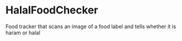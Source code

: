 # HalalFoodChecker
Food tracker that scans an image of a food label  and tells whether it is haram or halal
